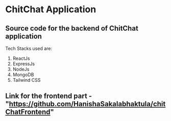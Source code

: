 # ChitChat Application
## Source code for the backend of ChitChat application
Tech Stacks used are: 
1. ReactJs
2. ExpressJs
3. NodeJs
4. MongoDB
5. Tailwind CSS

## Link for the frontend part - "https://github.com/HanishaSakalabhaktula/chitChatFrontend"